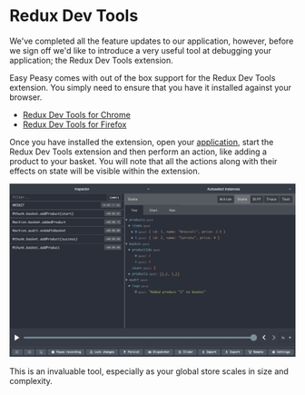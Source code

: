 # Redux Dev Tools

We've completed all the feature updates to our application, however, before we sign off we'd like to introduce a very useful tool at debugging your application; the Redux Dev Tools extension.

Easy Peasy comes with out of the box support for the Redux Dev Tools extension. You simply need to ensure that you have it installed against your browser.

- [Redux Dev Tools for Chrome](https://chrome.google.com/webstore/detail/redux-devtools/lmhkpmbekcpmknklioeibfkpmmfibljd?hl=en)
- [Redux Dev Tools for Firefox](https://addons.mozilla.org/en-GB/firefox/addon/reduxdevtools/)

Once you have installed the extension, open your [application](https://codesandbox.io/s/easy-peasy-tutorial-listeners-rhni3), start the Redux Dev Tools extension and then perform an action, like adding a product to your basket. You will note that all the actions along with their effects on state will be visible within the extension.

<img src="../../assets/devtools.png" />

This is an invaluable tool, especially as your global store scales in size and complexity.